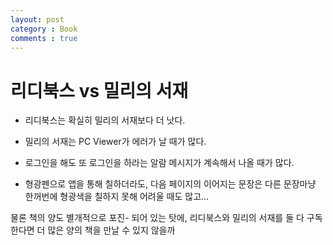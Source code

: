 ```yaml
---
layout: post
category : Book
comments : true
---
```


# 리디북스 vs 밀리의 서재

- 리디북스는 확실히 밀리의 서재보다 더 낫다.
- 밀리의 서재는 PC Viewer가 에러가 날 때가 많다.
- 로그인을 해도 또 로그인을 하라는 알람 메시지가 계속해서 나올 때가 많다.

- 형광펜으로 앱을 통해 칠하더라도, 다음 페이지의 이어지는 문장은 다른 문장마냥 한꺼번에 형광색을 칠하지 못해 어려울 때도 많고...

물론 책의 양도 별개적으로 포진- 되어 있는 탓에, 리디북스와 밀리의 서재를 둘 다 구독한다면 더 많은 양의 책을 만날 수 있지 않을까
